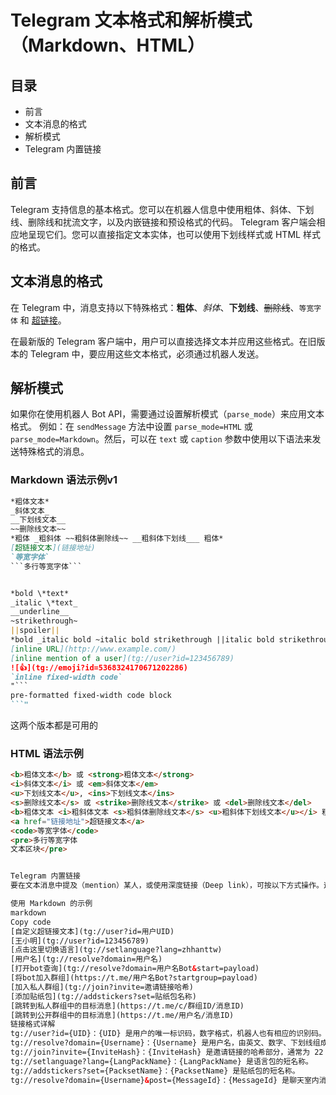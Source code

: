 # Telegram 文本格式和解析模式（Markdown、HTML）

## 目录

- 前言
- 文本消息的格式
- 解析模式
- Telegram 内置链接

## 前言

Telegram 支持信息的基本格式。您可以在机器人信息中使用粗体、斜体、下划线、删除线和扰流文字，以及内嵌链接和预设格式的代码。
Telegram 客户端会相应地呈现它们。您可以直接指定文本实体，也可以使用下划线样式或 HTML 样式的格式。

## 文本消息的格式

在 Telegram 中，消息支持以下特殊格式：**粗体**、*斜体*、__下划线__、~~删除线~~、`等宽字体` 和 [超链接](#)。

在最新版的 Telegram 客户端中，用户可以直接选择文本并应用这些格式。在旧版本的 Telegram 中，要应用这些文本格式，必须通过机器人发送。

## 解析模式

如果你在使用机器人 Bot API，需要通过设置解析模式（`parse_mode`）来应用文本格式。
例如：在 `sendMessage` 方法中设置 `parse_mode=HTML` 或 `parse_mode=Markdown`。然后，可以在 `text` 或 `caption` 参数中使用以下语法来发送特殊格式的消息。

### Markdown 语法示例v1

```markdown v1.0
*粗体文本*
_斜体文本_
__下划线文本__
~~删除线文本~~
*粗体 _粗斜体 ~~粗斜体删除线~~ __粗斜体下划线___ 粗体*
[超链接文本](链接地址)
`等宽字体`
```多行等宽字体```
```

```markdown v2.0

*bold \*text*
_italic \*text_
__underline__
~strikethrough~
||spoiler||
*bold _italic bold ~italic bold strikethrough ||italic bold strikethrough spoiler||~ __underline italic bold___ bold*
[inline URL](http://www.example.com/)
[inline mention of a user](tg://user?id=123456789)
![👍](tg://emoji?id=5368324170671202286)
`inline fixed-width code`
"```
pre-formatted fixed-width code block
```"
```

这两个版本都是可用的

### HTML 语法示例

```html
<b>粗体文本</b> 或 <strong>粗体文本</strong>
<i>斜体文本</i> 或 <em>斜体文本</em>
<u>下划线文本</u>, <ins>下划线文本</ins>
<s>删除线文本</s> 或 <strike>删除线文本</strike> 或 <del>删除线文本</del>
<b>粗体文本 <i>粗斜体文本 <s>粗斜体删除线文本</s> <u>粗斜体下划线文本</u></i> 粗体文本</b>
<a href="链接地址">超链接文本</a>
<code>等宽字体</code>
<pre>多行等宽字体
文本区块</pre>


Telegram 内置链接
要在文本消息中提及（mention）某人，或使用深度链接（Deep link），可按以下方式操作。这类似于超链接功能，但是链接使用 Telegram 客户端软件可以解析的协议。

使用 Markdown 的示例
markdown
Copy code
[自定义超链接文本](tg://user?id=用户UID)
[王小明](tg://user?id=123456789)
[点击这里切换语言](tg://setlanguage?lang=zhhanttw)
[用户名](tg://resolve?domain=用户名)
[打开bot查询](tg://resolve?domain=用户名Bot&start=payload)
[将bot加入群组](https://t.me/用户名Bot?startgroup=payload)
[加入私人群组](tg://join?invite=邀请链接哈希)
[添加贴纸包](tg://addstickers?set=贴纸包名称)
[跳转到私人群组中的目标消息](https://t.me/c/群组ID/消息ID)
[跳转到公开群组中的目标消息](https://t.me/用户名/消息ID)
链接格式详解
tg://user?id={UID}：{UID} 是用户的唯一标识码，数字格式，机器人也有相应的识别码。
tg://resolve?domain={Username}：{Username} 是用户名，由英文、数字、下划线组成。
tg://join?invite={InviteHash}：{InviteHash} 是邀请链接的哈希部分，通常为 22 位字符。
tg://setlanguage?lang={LangPackName}：{LangPackName} 是语言包的短名称。
tg://addstickers?set={PacksetName}：{PacksetName} 是贴纸包的短名称。
tg://resolve?domain={Username}&post={MessageId}：{MessageId} 是聊天室内消息的唯一标识码。

